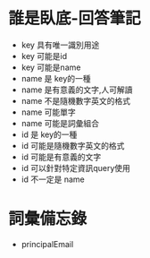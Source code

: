 # 誰是臥底-回答筆記

- key 具有唯一識別用途
- key 可能是id
- key 可能是name
- name 是 key的一種
- name 是有意義的文字,人可解讀
- name 不是隨機數字英文的格式
- name 可能單字
- name 可能是詞彙組合
- id 是 key的一種
- id 可能是隨機數字英文的格式
- id 可能是有意義的文字
- id 可以針對特定資訊query使用
- id 不一定是 name

# 詞彙備忘錄
- principalEmail
